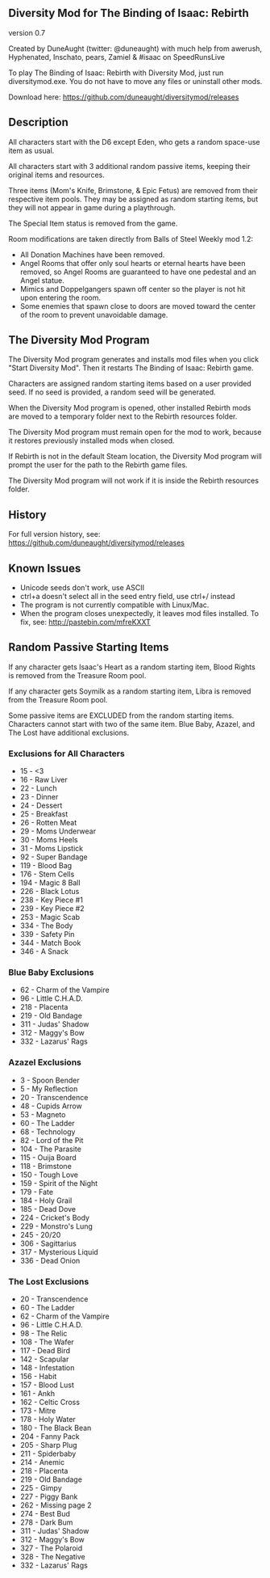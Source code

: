 Diversity Mod for The Binding of Isaac: Rebirth
-----------------------------------------------
version 0.7

Created by DuneAught (twitter: @duneaught)
with much help from awerush, Hyphenated, Inschato, pears, Zamiel & #isaac on SpeedRunsLive

To play The Binding of Isaac: Rebirth with Diversity Mod, just run diversitymod.exe. You do not have to move any files or uninstall other mods.

Download here: https://github.com/duneaught/diversitymod/releases


Description
-----------

All characters start with the D6 except Eden, who gets a random space-use item as usual.

All characters start with 3 additional random passive items, keeping their original items and resources.

Three items (Mom's Knife, Brimstone, & Epic Fetus) are removed from their respective item pools. They may be assigned as random starting items, but they will not appear in game during a playthrough.

The Special Item status is removed from the game.

Room modifications are taken directly from Balls of Steel Weekly mod 1.2:

* All Donation Machines have been removed.
* Angel Rooms that offer only soul hearts or eternal hearts have been removed, so Angel Rooms are guaranteed to have one pedestal and an Angel statue.
* Mimics and Doppelgangers spawn off center so the player is not hit upon entering the room.
* Some enemies that spawn close to doors are moved toward the center of the room to prevent unavoidable damage.


The Diversity Mod Program
-------------------------

The Diversity Mod program generates and installs mod files when you click "Start Diversity Mod". Then it restarts The Binding of Isaac: Rebirth game.

Characters are assigned random starting items based on a user provided seed. If no seed is provided, a random seed will be generated.

When the Diversity Mod program is opened, other installed Rebirth mods are moved to a temporary folder next to the Rebirth resources folder.

The Diversity Mod program must remain open for the mod to work, because it restores previously installed mods when closed.

If Rebirth is not in the default Steam location, the Diversity Mod program will prompt the user for the path to the Rebirth game files.

The Diversity Mod program will not work if it is inside the Rebirth resources folder.


History
-------

For full version history, see: https://github.com/duneaught/diversitymod/releases


Known Issues
------------

* Unicode seeds don't work, use ASCII
* ctrl+a doesn't select all in the seed entry field, use ctrl+/ instead
* The program is not currently compatible with Linux/Mac.
* When the program closes unexpectedly, it leaves mod files installed. To fix, see: http://pastebin.com/mfreKXXT


Random Passive Starting Items
-----------------------------

If any character gets Isaac's Heart as a random starting item, Blood Rights is removed from the Treasure Room pool.

If any character gets Soymilk as a random starting item, Libra is removed from the Treasure Room pool.

Some passive items are EXCLUDED from the random starting items. Characters cannot start with two of the same item. Blue Baby, Azazel, and The Lost have additional exclusions.

### Exclusions for All Characters

* 15 - <3
* 16 - Raw Liver
* 22 - Lunch
* 23 - Dinner
* 24 - Dessert
* 25 - Breakfast
* 26 - Rotten Meat
* 29 - Moms Underwear
* 30 - Moms Heels
* 31 - Moms Lipstick
* 92 - Super Bandage
* 119 - Blood Bag
* 176 - Stem Cells
* 194 - Magic 8 Ball
* 226 - Black Lotus
* 238 - Key Piece #1
* 239 - Key Piece #2
* 253 - Magic Scab
* 334 - The Body
* 339 - Safety Pin
* 344 - Match Book
* 346 - A Snack

### Blue Baby Exclusions

* 62 - Charm of the Vampire
* 96 - Little C.H.A.D.
* 218 - Placenta
* 219 - Old Bandage
* 311 - Judas' Shadow
* 312 - Maggy's Bow
* 332 - Lazarus' Rags

### Azazel Exclusions

* 3 - Spoon Bender
* 5 - My Reflection
* 20 - Transcendence
* 48 - Cupids Arrow
* 53 - Magneto
* 60 - The Ladder
* 68 - Technology
* 82 - Lord of the Pit
* 104 - The Parasite
* 115 - Ouija Board
* 118 - Brimstone
* 150 - Tough Love
* 159 - Spirit of the Night
* 179 - Fate
* 184 - Holy Grail
* 185 - Dead Dove
* 224 - Cricket's Body
* 229 - Monstro's Lung
* 245 - 20/20
* 306 - Sagittarius
* 317 - Mysterious Liquid
* 336 - Dead Onion

### The Lost Exclusions

* 20 - Transcendence
* 60 - The Ladder
* 62 - Charm of the Vampire
* 96 - Little C.H.A.D.
* 98 - The Relic
* 108 - The Wafer
* 117 - Dead Bird
* 142 - Scapular
* 148 - Infestation
* 156 - Habit
* 157 - Blood Lust
* 161 - Ankh
* 162 - Celtic Cross
* 173 - Mitre
* 178 - Holy Water
* 180 - The Black Bean
* 204 - Fanny Pack
* 205 - Sharp Plug
* 211 - Spiderbaby
* 214 - Anemic
* 218 - Placenta
* 219 - Old Bandage
* 225 - Gimpy
* 227 - Piggy Bank
* 262 - Missing page 2
* 274 - Best Bud
* 278 - Dark Bum
* 311 - Judas' Shadow
* 312 - Maggy's Bow
* 327 - The Polaroid
* 328 - The Negative
* 332 - Lazarus' Rags
